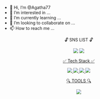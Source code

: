 - 👋 Hi, I’m @Agatha77
- 👀 I’m interested in ...
- 🌱 I’m currently learning ...
- 💞️ I’m looking to collaborate on ...
- 📫 How to reach me ...

<!---
Agatha77/Agatha77 is a ✨ special ✨ repository because its `README.md` (this file) appears on your GitHub profile.
You can click the Preview link to take a look at your changes.
--->

<div align=center>
  
  
  :unlock: SNS LIST :unlock:



  
  <a href="https://velog.io/@yangosi" target="_blank"><img src="https://img.shields.io/badge/Velog-20C997?style=square&logo=Velog&logoColor=white"/></a> <a href="https://medium.com/@jaram1204" target="_blank"><img src="https://img.shields.io/badge/Medium-000000?style=square&logo=Medium&logoColor=white"/></a> <a href="https://medium.com/@jaram1204" target="_blank">



  :white_check_mark: Tech Stack :white_check_mark:   
  
  
  <img src="https://img.shields.io/badge/Python-3776AB?style=square&logo=Python&logoColor=white"/> <img src="https://img.shields.io/badge/Pandas-3776AB?style=square&logo=Pandas&logoColor=white"/> <img src="https://img.shields.io/badge/Numpy-013243?style=square&logo=Numpy&logoColor=white"/> <img src="https://img.shields.io/badge/Jupyter-F37626?style=square&logo=Jupyter&logoColor=white"/> 
  
  
  
:mag:  TOOLS  :mag:
  
  
  
  <img src="https://img.shields.io/badge/VSCode-007ACC?style=square&logo=VSCode&logoColor=white"/> 
  
</div>


